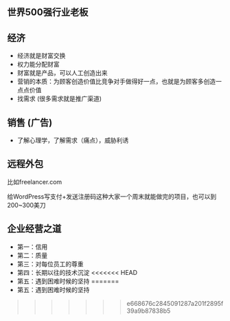 ## 世界500强行业老板

## 经济

- 经济就是财富交换
- 权力能分配财富
- 财富就是产品，可以人工创造出来
- 营销的本质：为顾客创造价值比竞争对手做得好一点，也就是为顾客多创造一点点价值
- 找需求 (很多需求就是推广渠道)

## 销售 (广告)

- 了解心理学，了解需求（痛点），威胁利诱

## 远程外包
比如freelancer.com

给WordPress写支付+发送注册码这种大家一个周末就能做完的项目，也可以到200~300美刀


## 企业经营之道

- 第一：信用
- 第二：质量
- 第三：对每位员工的尊重
- 第四：长期以往的技术沉淀
<<<<<<< HEAD
- 第五：遇到困难时候的坚持
=======
- 第五：遇到困难时候的坚持
>>>>>>> e668676c2845091287a201f2895f39a9b87838b5
